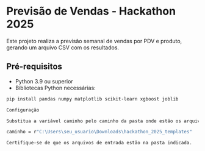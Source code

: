# Previsão de Vendas - Hackathon 2025

Este projeto realiza a previsão semanal de vendas por PDV e produto, gerando um arquivo CSV com os resultados.

## Pré-requisitos

- Python 3.9 ou superior
- Bibliotecas Python necessárias:

```bash
pip install pandas numpy matplotlib scikit-learn xgboost joblib

Configuração

Substitua a variável caminho pelo caminho da pasta onde estão os arquivos de entrada:

caminho = r"C:\Users\seu_usuario\Downloads\hackathon_2025_templates"

Certifique-se de que os arquivos de entrada estão na pasta indicada.